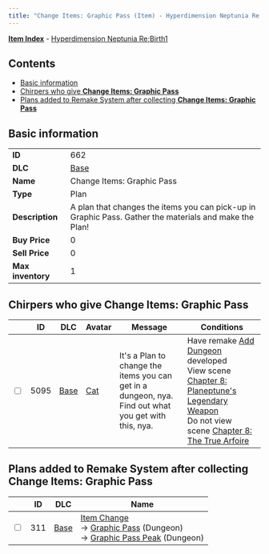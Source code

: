 ```yaml
---
title: "Change Items: Graphic Pass (Item) - Hyperdimension Neptunia Re;Birth1"
---
```


[**Item Index**](/neptunia/rb1/item/index.html) - [Hyperdimension Neptunia Re;Birth1](/neptunia/rb1)

## Contents

- [Basic information](#basic-information)
- [Chirpers who give **Change Items: Graphic Pass**](#chirpers-who-give-change-items-graphic-pass)
- [Plans added to Remake System after collecting **Change Items: Graphic Pass**](#plans-added-to-remake-system-after-collecting-change-items-graphic-pass)

## Basic information

|   |   |
| -- | -- |
| **ID** | 662 |
| **DLC** | [Base](/neptunia/rb1/dlc/1-base.html) |
| **Name** | Change Items: Graphic Pass |
| **Type** | Plan |
| **Description** | A plan that changes the items you can pick-up in Graphic Pass. Gather the materials and make the Plan! |
| **Buy Price** | 0 |
| **Sell Price** | 0 |
| **Max inventory** | 1 |

## Chirpers who give **Change Items: Graphic Pass**

|    | ID | DLC | Avatar | Message | Conditions |
| -- | -- | --- | ------ | ------- | ---------- |
| <input type="checkbox" id="rb1-chirper-event-1-5095" class="trackbox" /> | 5095 | [Base](/neptunia/rb1/dlc/1-base.html) | [Cat](/neptunia/rb1/avatar/1-226-cat.html) | It's a Plan to change the items you can get in a dungeon, nya.<br />Find out what you get with this, nya. | Have remake [Add Dungeon](/neptunia/rb1/remake/1-225-add-dungeon.html) developed<br />View scene [Chapter 8: Planeptune's Legendary Weapon](/neptunia/rb1/scene/1-804-chapter-8-planeptunes-legendary-weapon.html)<br />Do not view scene [Chapter 8: The True Arfoire](/neptunia/rb1/scene/1-807-chapter-8-the-true-arfoire.html) |

## Plans added to Remake System after collecting **Change Items: Graphic Pass**

|    | ID | DLC | Name |
| -- | -- | --- | ---- |
| <input type="checkbox" id="rb1-remake-1-311" class="trackbox" /> | 311 | [Base](/neptunia/rb1/dlc/1-base.html) | [Item Change](/neptunia/rb1/remake/1-311-item-change.html)<br />→ [Graphic Pass](/neptunia/rb1/dungeon/1-123-graphic-pass.html) (Dungeon)<br />→ [Graphic Pass Peak](/neptunia/rb1/dungeon/1-124-graphic-pass-peak.html) (Dungeon) |